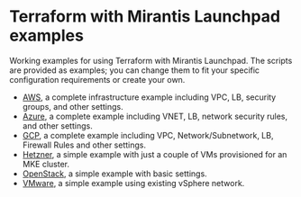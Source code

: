 # Terraform with Mirantis Launchpad examples

Working examples for using Terraform with Mirantis Launchpad. The scripts are provided as examples; you can change them to fit your specific configuration requirements or create your own.


* [AWS](aws/README.md), a complete infrastructure example including VPC, LB, security groups, and other settings.
* [Azure](azure/README.md), a complete example including VNET, LB, network security rules, and other settings.
* [GCP](gcp/README.md), a complete example including VPC, Network/Subnetwork, LB, Firewall Rules and other settings.
* [Hetzner](hetzner/README.md), a simple example with just a couple of VMs provisioned for an MKE cluster.
* [OpenStack](openstack/README.md), a simple example with basic settings.
* [VMware](vmware/README.md), a simple example using existing vSphere network.
